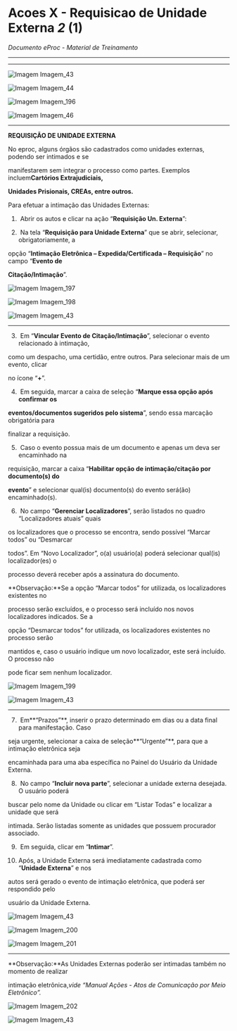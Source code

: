 # Acoes X - Requisicao de Unidade Externa _2_ (1)

*Documento eProc - Material de Treinamento*

---

---

![Imagem Imagem_43](../imgs/Imagem_43.png)

![Imagem Imagem_44](../imgs/Imagem_44.png)

![Imagem Imagem_196](../imgs/Imagem_196.png)

![Imagem Imagem_46](../imgs/Imagem_46.png)


---

**REQUISIÇÃO DE UNIDADE EXTERNA**

No eproc, alguns órgãos são cadastrados como unidades externas, podendo ser intimados e se

manifestarem sem integrar o processo como partes. Exemplos incluem**Cartórios Extrajudiciais,**

**Unidades Prisionais, CREAs, entre outros.**

Para efetuar a intimação das Unidades Externas:

1. ​ Abrir os autos e clicar na ação “**Requisição Un. Externa**”:

2. ​ Na tela “**Requisição para Unidade Externa**” que se abrir, selecionar, obrigatoriamente, a

opção “**Intimação Eletrônica – Expedida/Certificada – Requisição**” no campo “**Evento de**

**Citação/Intimação**”.

![Imagem Imagem_197](../imgs/Imagem_197.png)

![Imagem Imagem_198](../imgs/Imagem_198.png)

![Imagem Imagem_43](../imgs/Imagem_43.png)


---

3. ​ Em “**Vincular Evento de Citação/Intimação**”, selecionar o evento relacionado à intimação,

como um despacho, uma certidão, entre outros. Para selecionar mais de um evento, clicar

no ícone “**+**”.

4. ​ Em seguida, marcar a caixa de seleção “**Marque essa opção após confirmar os**

**eventos/documentos sugeridos pelo sistema**”, sendo essa marcação obrigatória para

finalizar a requisição.

5. ​ Caso o evento possua mais de um documento e apenas um deva ser encaminhado na

requisição, marcar a caixa “**Habilitar opção de intimação/citação por documento(s) do**

**evento**” e selecionar qual(is) documento(s) do evento será(ão) encaminhado(s).

6. ​ No campo “**Gerenciar Localizadores**”, serão listados no quadro “Localizadores atuais” quais

os localizadores que o processo se encontra, sendo possível “Marcar todos” ou “Desmarcar

todos”. Em “Novo Localizador”, o(a) usuário(a) poderá selecionar qual(is) localizador(es) o

processo deverá receber após a assinatura do documento.

**Observação:**Se a opção “Marcar todos” for utilizada, os localizadores existentes no

processo serão excluídos, e o processo será incluído nos novos localizadores indicados. Se a

opção “Desmarcar todos” for utilizada, os localizadores existentes no processo serão

mantidos e, caso o usuário indique um novo localizador, este será incluído. O processo não

pode ficar sem nenhum localizador.

![Imagem Imagem_199](../imgs/Imagem_199.png)

![Imagem Imagem_43](../imgs/Imagem_43.png)


---

7. ​ Em**“Prazos”**, inserir o prazo determinado em dias ou a data final para manifestação. Caso

seja urgente, selecionar a caixa de seleção**“Urgente”**, para que a intimação eletrônica seja

encaminhada para uma aba específica no Painel do Usuário da Unidade Externa.

8. ​ No campo “**Incluir nova parte**”, selecionar a unidade externa desejada. O usuário poderá

buscar pelo nome da Unidade ou clicar em “Listar Todas” e localizar a unidade que será

intimada. Serão listadas somente as unidades que possuem procurador associado.

9. ​ Em seguida, clicar em “**Intimar**”.

10. ​Após, a Unidade Externa será imediatamente cadastrada como “**Unidade Externa**” e nos

autos será gerado o evento de intimação eletrônica, que poderá ser respondido pelo

usuário da Unidade Externa.

![Imagem Imagem_43](../imgs/Imagem_43.png)

![Imagem Imagem_200](../imgs/Imagem_200.png)

![Imagem Imagem_201](../imgs/Imagem_201.png)


---

**Observação:**As Unidades Externas poderão ser intimadas também no momento de realizar

intimação eletrônica,*vide “Manual Ações - Atos de Comunicação por Meio Eletrônico”.*

![Imagem Imagem_202](../imgs/Imagem_202.png)

![Imagem Imagem_43](../imgs/Imagem_43.png)
